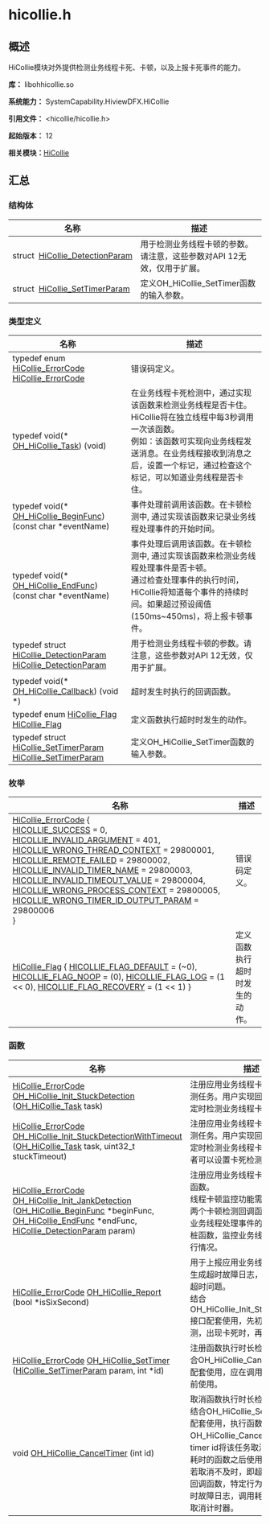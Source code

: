 # hicollie.h


## 概述

HiCollie模块对外提供检测业务线程卡死、卡顿，以及上报卡死事件的能力。

**库：** libohhicollie.so

**系统能力：** SystemCapability.HiviewDFX.HiCollie

**引用文件：** &lt;hicollie/hicollie.h&gt;

**起始版本：** 12

**相关模块：**[HiCollie](_hi_collie.md)


## 汇总


### 结构体

| 名称 | 描述 | 
| -------- | -------- |
| struct&nbsp;&nbsp;[HiCollie_DetectionParam](_hi_collie___detection_param.md) | 用于检测业务线程卡顿的参数。请注意，这些参数对API 12无效，仅用于扩展。  | 
| struct&nbsp;&nbsp;[HiCollie_SetTimerParam](_hi_collie___set_timer_param.md) | 定义OH_HiCollie_SetTimer函数的输入参数。  | 


### 类型定义

| 名称 | 描述 | 
| -------- | -------- |
| typedef enum [HiCollie_ErrorCode](_hi_collie.md#hicollie_errorcode) [HiCollie_ErrorCode](_hi_collie.md#hicollie_errorcode) | 错误码定义。  | 
| typedef void(\* [OH_HiCollie_Task](_hi_collie.md#oh_hicollie_task)) (void) | 在业务线程卡死检测中，通过实现该函数来检测业务线程是否卡住。<br/>HiCollie将在独立线程中每3秒调用一次该函数。<br/>例如：该函数可实现向业务线程发送消息。在业务线程接收到消息之后，设置一个标记，通过检查这个标记，可以知道业务线程是否卡住。 | 
| typedef void(\* [OH_HiCollie_BeginFunc](_hi_collie.md#oh_hicollie_beginfunc)) (const char \*eventName) | 事件处理前调用该函数。在卡顿检测中, 通过实现该函数来记录业务线程处理事件的开始时间。  | 
| typedef void(\* [OH_HiCollie_EndFunc](_hi_collie.md#oh_hicollie_endfunc)) (const char \*eventName) | 事件处理后调用该函数。在卡顿检测中, 通过实现该函数来检测业务线程处理事件是否卡顿。<br/>通过检查处理事件的执行时间，HiCollie将知道每个事件的持续时间。如果超过预设阈值(150ms~450ms)，将上报卡顿事件。 | 
| typedef struct [HiCollie_DetectionParam](_hi_collie___detection_param.md) [HiCollie_DetectionParam](_hi_collie.md#hicollie_detectionparam) | 用于检测业务线程卡顿的参数。请注意，这些参数对API 12无效，仅用于扩展。  | 
| typedef void(\* [OH_HiCollie_Callback](_hi_collie.md#oh_hicollie_callback)) (void \*) | 超时发生时执行的回调函数。  | 
| typedef enum [HiCollie_Flag](_hi_collie.md#hicollie_flag) [HiCollie_Flag](_hi_collie.md#hicollie_flag) | 定义函数执行超时时发生的动作。  | 
| typedef struct [HiCollie_SetTimerParam](_hi_collie___set_timer_param.md) [HiCollie_SetTimerParam](_hi_collie.md#hicollie_settimerparam) | 定义OH_HiCollie_SetTimer函数的输入参数。  | 


### 枚举

| 名称 | 描述 | 
| -------- | -------- |
| [HiCollie_ErrorCode](_hi_collie.md#hicollie_errorcode) {<br/>[HICOLLIE_SUCCESS](_hi_collie.md) = 0, [HICOLLIE_INVALID_ARGUMENT](_hi_collie.md) = 401, [HICOLLIE_WRONG_THREAD_CONTEXT](_hi_collie.md) = 29800001, [HICOLLIE_REMOTE_FAILED](_hi_collie.md) = 29800002,<br/>[HICOLLIE_INVALID_TIMER_NAME](_hi_collie.md) = 29800003, [HICOLLIE_INVALID_TIMEOUT_VALUE](_hi_collie.md) = 29800004, [HICOLLIE_WRONG_PROCESS_CONTEXT](_hi_collie.md) = 29800005, [HICOLLIE_WRONG_TIMER_ID_OUTPUT_PARAM](_hi_collie.md) = 29800006<br/>} | 错误码定义。  | 
| [HiCollie_Flag](_hi_collie.md#hicollie_flag) { [HICOLLIE_FLAG_DEFAULT](_hi_collie.md) = (~0), [HICOLLIE_FLAG_NOOP](_hi_collie.md) = (0), [HICOLLIE_FLAG_LOG](_hi_collie.md) = (1 &lt;&lt; 0), [HICOLLIE_FLAG_RECOVERY](_hi_collie.md) = (1 &lt;&lt; 1) } | 定义函数执行超时时发生的动作。  | 


### 函数

| 名称 | 描述 | 
| -------- | -------- |
| [HiCollie_ErrorCode](_hi_collie.md#hicollie_errorcode) [OH_HiCollie_Init_StuckDetection](_hi_collie.md#oh_hicollie_init_stuckdetection) ([OH_HiCollie_Task](_hi_collie.md#oh_hicollie_task) task) | 注册应用业务线程卡死的周期性检测任务。用户实现回调函数, 用于定时检测业务线程卡死情况。  | 
| [HiCollie_ErrorCode](_hi_collie.md#hicollie_errorcode) [OH_HiCollie_Init_StuckDetectionWithTimeout](_hi_collie.md#oh_hicollie_init_stuckdetectionwithtimeout) ([OH_HiCollie_Task](_hi_collie.md#oh_hicollie_task) task, uint32_t stuckTimeout) | 注册应用业务线程卡死的周期性检测任务。用户实现回调函数, 用于定时检测业务线程卡死情况。开发者可以设置卡死检测时间。  | 
| [HiCollie_ErrorCode](_hi_collie.md#hicollie_errorcode) [OH_HiCollie_Init_JankDetection](_hi_collie.md#oh_hicollie_init_jankdetection) ([OH_HiCollie_BeginFunc](_hi_collie.md#oh_hicollie_beginfunc) \*beginFunc, [OH_HiCollie_EndFunc](_hi_collie.md#oh_hicollie_endfunc) \*endFunc, [HiCollie_DetectionParam](_hi_collie___detection_param.md) param) | 注册应用业务线程卡顿检测的回调函数。<br/>线程卡顿监控功能需要开发者实现两个卡顿检测回调函数, 分别放在业务线程处理事件的前后。作为插桩函数，监控业务线程处理事件执行情况。 | 
| [HiCollie_ErrorCode](_hi_collie.md#hicollie_errorcode) [OH_HiCollie_Report](_hi_collie.md#oh_hicollie_report) (bool \*isSixSecond) | 用于上报应用业务线程卡死事件，生成超时故障日志，辅助定位应用超时问题。<br/>结合OH_HiCollie_Init_StuckDetection接口配套使用，先初始化卡死检测，出现卡死时，再上报事件。 | 
| [HiCollie_ErrorCode](_hi_collie.md#hicollie_errorcode) [OH_HiCollie_SetTimer](_hi_collie.md#oh_hicollie_settimer) ([HiCollie_SetTimerParam](_hi_collie___set_timer_param.md) param, int \*id) | 注册函数执行时长检测定时器。结合OH_HiCollie_CancelTimer接口配套使用，应在调用耗时的函数之前使用。  | 
| void [OH_HiCollie_CancelTimer](_hi_collie.md#oh_hicollie_canceltimer) (int id) | 取消函数执行时长检测定时器。<br/>结合OH_HiCollie_SetTimer接口配套使用，执行函数或代码后，OH_HiCollie_CancelTimer通过timer id将该任务取消，应在调用耗时的函数之后使用；<br/>若取消不及时，即超时发生可执行回调函数，特定行为信号下生成超时故障日志，调用耗时函数后立即取消计时器。 | 
